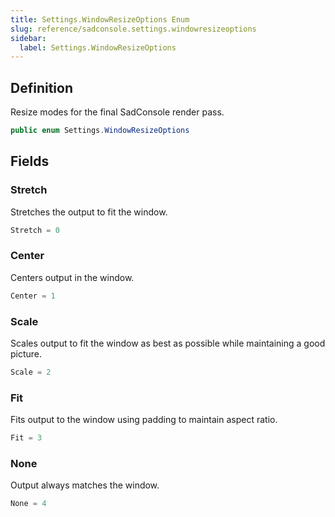 ```yaml
---
title: Settings.WindowResizeOptions Enum
slug: reference/sadconsole.settings.windowresizeoptions
sidebar:
  label: Settings.WindowResizeOptions
---
```

## Definition

Resize modes for the final SadConsole render pass.

```csharp title="C#"
public enum Settings.WindowResizeOptions
```


## Fields

### Stretch

Stretches the output to fit the window.

```csharp title="C#"
Stretch = 0
```

### Center

Centers output in the window.

```csharp title="C#"
Center = 1
```

### Scale

Scales output to fit the window as best as possible while maintaining a good picture.

```csharp title="C#"
Scale = 2
```

### Fit

Fits output to the window using padding to maintain aspect ratio.

```csharp title="C#"
Fit = 3
```

### None

Output always matches the window.

```csharp title="C#"
None = 4
```